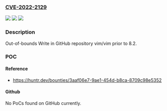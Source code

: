 ### [CVE-2022-2129](https://cve.mitre.org/cgi-bin/cvename.cgi?name=CVE-2022-2129)
![](https://img.shields.io/static/v1?label=Product&message=vim%2Fvim&color=blue)
![](https://img.shields.io/static/v1?label=Version&message=%3C%208.2%20&color=brighgreen)
![](https://img.shields.io/static/v1?label=Vulnerability&message=CWE-787%20Out-of-bounds%20Write&color=brighgreen)

### Description

Out-of-bounds Write in GitHub repository vim/vim prior to 8.2.

### POC

#### Reference
- https://huntr.dev/bounties/3aaf06e7-9ae1-454d-b8ca-8709c98e5352

#### Github
No PoCs found on GitHub currently.

